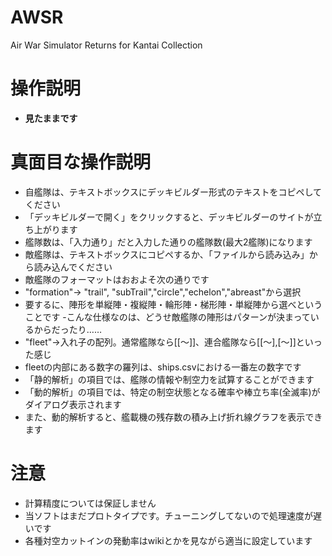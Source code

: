 # AWSR
Air War Simulator Returns for Kantai Collection

# 操作説明
- **見たままです**

# 真面目な操作説明
- 自艦隊は、テキストボックスにデッキビルダー形式のテキストをコピペしてください
 - 「デッキビルダーで開く」をクリックすると、デッキビルダーのサイトが立ち上がります
 - 艦隊数は、「入力通り」だと入力した通りの艦隊数(最大2艦隊)になります
- 敵艦隊は、テキストボックスにコピペするか、「ファイルから読み込み」から読み込んでください
- 敵艦隊のフォーマットはおおよそ次の通りです
 - "formation"→ "trail", "subTrail","circle","echelon","abreast"から選択
 - 要するに、陣形を単縦陣・複縦陣・輪形陣・梯形陣・単縦陣から選べということです
 -こんな仕様なのは、どうせ敵艦隊の陣形はパターンが決まっているからだったり……
 - "fleet"→入れ子の配列。通常艦隊なら[[～]]、連合艦隊なら[[～],[～]]といった感じ
 - fleetの内部にある数字の羅列は、ships.csvにおける一番左の数字です
- 「静的解析」の項目では、艦隊の情報や制空力を試算することができます
- 「動的解析」の項目では、特定の制空状態となる確率や棒立ち率(全滅率)がダイアログ表示されます
 - また、動的解析すると、艦載機の残存数の積み上げ折れ線グラフを表示できます

# 注意
- 計算精度については保証しません
- 当ソフトはまだプロトタイプです。チューニングしてないので処理速度が遅いです
- 各種対空カットインの発動率はwikiとかを見ながら適当に設定しています
